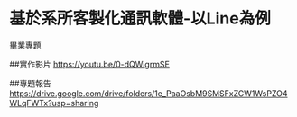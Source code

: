 # 基於系所客製化通訊軟體-以Line為例
畢業專題

##實作影片
https://youtu.be/0-dQWigrmSE

##專題報告
https://drive.google.com/drive/folders/1e_PaaOsbM9SMSFxZCW1WsPZO4WLqFWTx?usp=sharing
